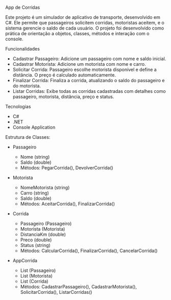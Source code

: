 App de Corridas

Este projeto é um simulador de aplicativo de transporte, desenvolvido em C#. Ele permite que passageiros solicitem corridas, motoristas aceitem, e o sistema gerencie o saldo de cada usuário. O projeto foi desenvolvido como prática de orientação a objetos, classes, métodos e interação com o console.

Funcionalidades
- Cadastrar Passageiro: Adicione um passageiro com nome e saldo inicial.
- Cadastrar Motorista: Adicione um motorista com nome e carro.
- Solicitar Corrida: Passageiro escolhe motorista disponível e define a distância. O preço é calculado automaticamente.
- Finalizar Corrida: Finaliza a corrida, atualizando o saldo do passageiro e do motorista.
- Listar Corridas: Exibe todas as corridas cadastradas com detalhes como passageiro, motorista, distância, preço e status.

Tecnologias
- C#
- .NET
- Console Application

Estrutura de Classes:
- Passageiro
  - Nome (string)
  - Saldo (double)
  - Métodos: PegarCorrida(), DevolverCorrida()

- Motorista
  - NomeMotorista (string)
  - Carro (string)
  - Saldo (double)
  - Métodos: AceitarCorrida(), FinalizarCorrida()

- Corrida
  - Passageiro (Passageiro)
  - Motorista (Motorista)
  - DistanciaKm (double)
  - Preco (double)
  - Status (string)
  - Métodos: CalcularCorrida(), FinalizarCorrida(), CancelarCorrida()

- AppCorrida
  - List (Passageiro)
  - List (Motorista)
  - List (Corrida)
  - Métodos: CadastrarPassageiro(), CadastrarMotorista(), SolicitarCorrida(), ListarCorridas()
